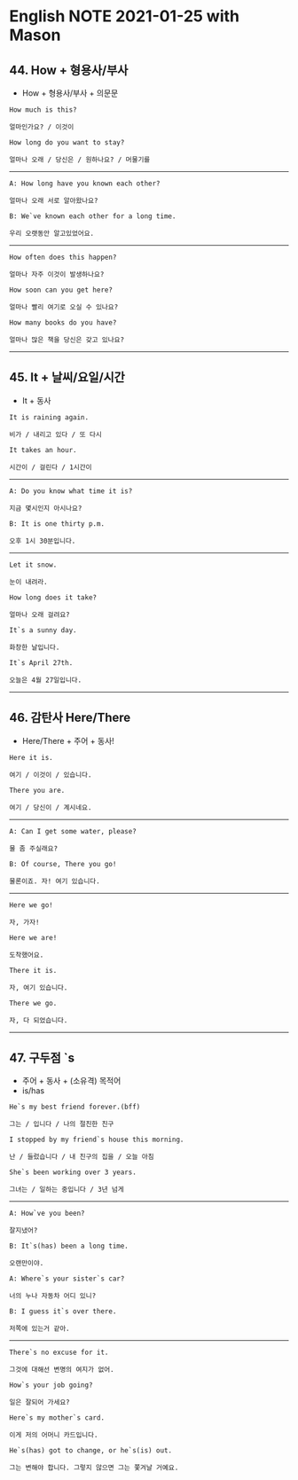 
# English NOTE 2021-01-25 with Mason

## 44. How + 형용사/부사
- How + 형용사/부사 + 의문문
```
How much is this?

얼마인가요? / 이것이
```
```
How long do you want to stay?

얼마나 오래 / 당신은 / 원하나요? / 머물기를
```
---
```
A: How long have you known each other?

얼마나 오래 서로 알아왔나요?

B: We`ve known each other for a long time.

우리 오랫동안 알고있었어요.
```
---
```
How often does this happen?

얼마나 자주 이것이 발생하나요?
```
```
How soon can you get here?

얼마나 빨리 여기로 오실 수 있나요?
```
```
How many books do you have?

얼마나 많은 책을 당신은 갖고 있나요?
```
---

## 45. It + 날씨/요일/시간
- It + 동사
```
It is raining again.

비가 / 내리고 있다 / 또 다시
```
```
It takes an hour.

시간이 / 걸린다 / 1시간이
```
---
```
A: Do you know what time it is?

지금 몇시인지 아시나요?

B: It is one thirty p.m.

오후 1시 30분입니다.
```
---
```
Let it snow.

눈이 내려라.
```
```
How long does it take?

얼마나 오래 걸려요?
```
```
It`s a sunny day.

화창한 날입니다.
```
```
It`s April 27th.

오늘은 4월 27일입니다.
```
---

## 46. 감탄사 Here/There
- Here/There + 주어 + 동사!
```
Here it is.

여기 / 이것이 / 있습니다.
```
```
There you are.

여기 / 당신이 / 계시네요.
```
---
```
A: Can I get some water, please?

물 좀 주실래요?

B: Of course, There you go!

물론이죠. 자! 여기 있습니다.
```
---
```
Here we go!

자, 가자!
```
```
Here we are!

도착했어요.
```
```
There it is.

자, 여기 있습니다.
```
```
There we go.

자, 다 되었습니다.
```
---

## 47. 구두점 `s
- 주어 + 동사 + (소유격) 목적어
- is/has
```
He`s my best friend forever.(bff)

그는 / 입니다 / 나의 절친한 친구
```
```
I stopped by my friend`s house this morning.

난 / 들렀습니다 / 내 친구의 집을 / 오늘 아침
```
```
She`s been working over 3 years.

그녀는 / 일하는 중입니다 / 3년 넘게
```
---
```
A: How`ve you been?

잘지냈어?

B: It`s(has) been a long time.

오랜만이야.
```
```
A: Where`s your sister`s car?

너의 누나 자동차 어디 있니?

B: I guess it`s over there.

저쪽에 있는거 같아.
```
---
```
There`s no excuse for it.

그것에 대해선 변명의 여지가 없어.
```
```
How`s your job going?

일은 잘되어 가세요?
```
```
Here`s my mother`s card.

이게 저의 어머니 카드입니다.
```
```
He`s(has) got to change, or he`s(is) out.

그는 변해야 합니다. 그렇지 않으면 그는 쫓겨날 거예요.
```
